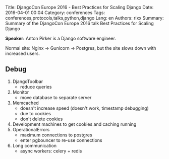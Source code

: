 Title: DjangoCon Europe 2016 - Best Practices for Scaling Django
Date:   2016-04-01 00:04
Category: conferences
Tags: conferences,protocols,talks,python,django
Lang: en
Authors: rixx
Summary: Summary of the DjangoCon Europe 2016 talk Best Practices for Scaling Django

**Speaker:** Anton Pirker is a Django software engineer.

Normal site: Nginx -> Gunicorn -> Postgres, but the site slows down with increased users.

## Debug

1. DjangoToolbar
    - reduce queries
2. Monitor
    - move database to separate server
3. Memcached
    - doesn't increase speed (doesn't work, timestamp debugging)
    - due to cookies
    - don't delete cookies
4. Development machines to get cookies and caching running
5. OperationalErrors
    - maximum connections to postgres
    - enter pgbouncer to re-use connections
6. Long communication
    - async workers: celery + redis
